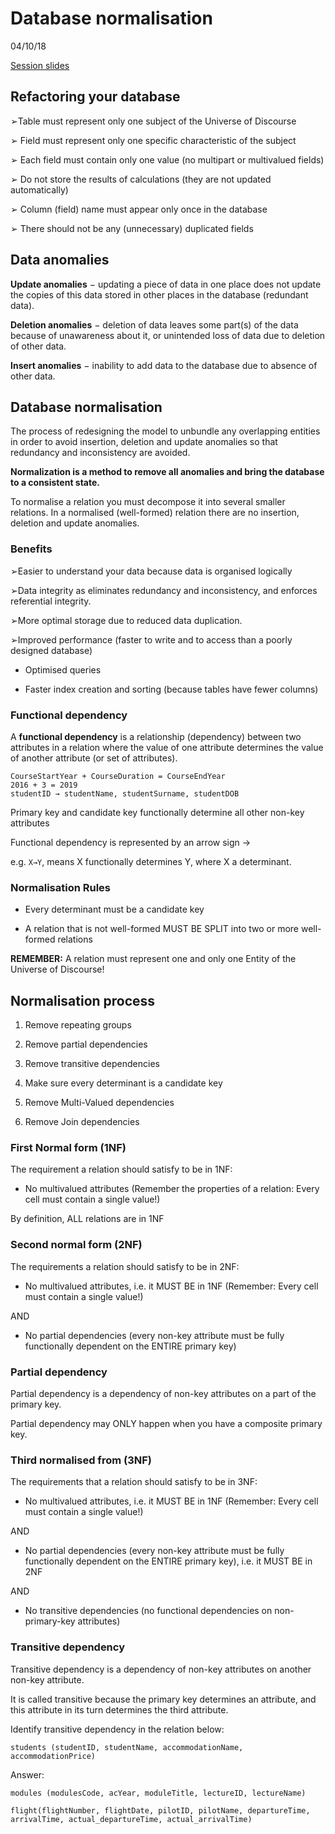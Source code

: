 # Database normalisation

04/10/18

[Session slides](https://learningcentral.cf.ac.uk/bbcswebdav/pid-4766717-dt-content-rid-11793831_2/courses/1819-CM6211/Week%203%20-%20Session%204%20-%20Database%20Normalisation.pdf)

## Refactoring your database

➢Table must represent only one subject of the Universe of Discourse

➢ Field must represent only one specific characteristic of the subject

➢ Each field must contain only one value (no multipart or multivalued fields)

➢ Do not store the results of calculations (they are not updated automatically)

➢ Column (field) name must appear only once in the database

➢ There should not be any (unnecessary) duplicated fields

## Data anomalies

**Update anomalies** − updating a piece of data in one place does not update the copies of this
data stored in other places in the database (redundant data).

**Deletion anomalies** − deletion of data leaves some part(s) of the data because of unawareness
about it, or unintended loss of data due to deletion of other data.

**Insert anomalies** − inability to add data to the database due to absence of other data.

## Database normalisation

The process of redesigning the model to unbundle any overlapping entities in order to avoid
insertion, deletion and update anomalies so that redundancy and inconsistency are avoided.

**Normalization is a method to remove all anomalies and bring the database to a consistent state.**

To normalise a relation you must decompose it into several smaller relations.
In a normalised (well-formed) relation there are no insertion, deletion and update anomalies.

### Benefits

➢Easier to understand your data because data is organised logically

➢Data integrity as eliminates redundancy and inconsistency, and enforces referential integrity.

➢More optimal storage due to reduced data duplication.

➢Improved performance (faster to write and to access than a poorly designed database)

- Optimised queries

- Faster index creation and sorting (because tables have fewer columns)

### Functional dependency

A **functional dependency** is a relationship (dependency) between two attributes in a relation where
the value of one attribute determines the value of another attribute (or set of attributes).

```
CourseStartYear + CourseDuration = CourseEndYear
2016 + 3 = 2019
studentID → studentName, studentSurname, studentDOB
```
Primary key and candidate key functionally determine all other non-key attributes

Functional dependency is represented by an arrow sign →

e.g. ```X→Y```, means X functionally determines Y, where X a determinant. 

### Normalisation Rules

- Every determinant must be a candidate key

- A relation that is not well-formed MUST BE SPLIT into two or more well-formed relations

**REMEMBER:** A relation must represent one and only one Entity of the Universe of Discourse!

## Normalisation process

1. Remove repeating groups

2. Remove partial dependencies

3. Remove transitive dependencies

4. Make sure every determinant is a candidate key

5. Remove Multi-Valued dependencies

6. Remove Join dependencies

### First Normal form (1NF)

The requirement a relation should satisfy to be in 1NF:

- No multivalued attributes (Remember the properties of a relation: Every cell must contain a single value!)

By definition, ALL relations are in 1NF

### Second normal form (2NF)

The requirements a relation should satisfy to be in 2NF:

- No multivalued attributes, i.e. it MUST BE in 1NF
(Remember: Every cell must contain a single value!)

AND

- No partial dependencies (every non-key attribute must be fully
functionally dependent on the ENTIRE primary key)

### Partial dependency

Partial dependency is a dependency of non-key attributes on a part of the primary key.

Partial dependency may ONLY happen when you have a composite primary key.

### Third normalised from (3NF)

The requirements that a relation should satisfy to be in 3NF:
- No multivalued attributes, i.e. it MUST BE in 1NF
(Remember: Every cell must contain a single value!)

AND

- No partial dependencies (every non-key attribute must be fully functionally
dependent on the ENTIRE primary key), i.e. it MUST BE in 2NF

AND

- No transitive dependencies (no functional dependencies on non-primary-key
attributes)

### Transitive dependency

Transitive dependency is a dependency of non-key attributes on another non-key attribute.

It is called transitive because the primary key determines an attribute, and this attribute in its
turn determines the third attribute.

Identify transitive dependency in the relation below:
```
students (studentID, studentName, accommodationName, accommodationPrice)
```
Answer: 

```
modules (modulesCode, acYear, moduleTitle, lectureID, lectureName)
```

```
flight(flightNumber, flightDate, pilotID, pilotName, departureTime, arrivalTime, actual_departureTime, actual_arrivalTime)
```
